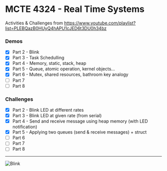 # MCTE 4324 - Real Time Systems

Activities & Challenges from https://www.youtube.com/playlist?list=PLEBQazB0HUyQ4hAPU1cJED6t3DU0h34bz
### Demos
- [x] Part 2 - Blink
- [x] Part 3 - Task Schedulling
- [x] Part 4 - Memory, static, stack, heap
- [x] Part 5 - Queue, atomic operation, kernel objects...
- [x] Part 6 - Mutex, shared resources, bathroom key analogy
- [ ] Part 7
- [ ] Part 8

### Challenges
- [x] Part 2 - Blink LED at different rates
- [x] Part 3 - Blink LED at given rate (from serial)
- [x] Part 4 - Send and receive message using heap memory (with LED notification)
- [x] Part 5 - Applying two queues (send & receive messages) + struct
- [ ] Part 6
- [ ] Part 7
- [ ] Part 8
---
![Blink](https://user-images.githubusercontent.com/39882376/111452481-88a9e800-874d-11eb-82bc-adde84f4ccc6.gif)

